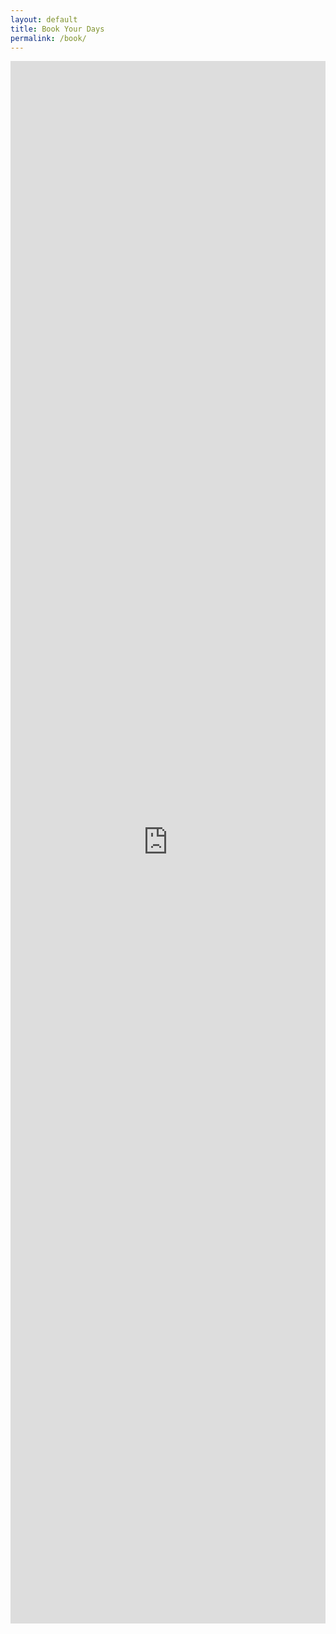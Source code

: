 ```yaml
---
layout: default
title: Book Your Days
permalink: /book/
---
```


<iframe src="https://docs.google.com/forms/d/e/1FAIpQLSd23Gy_U_8hk7e0RjW__snm84XqX3Xdc7nYPkqLPlkG4NyTuQ/viewform?embedded=true" width="100%" height="2500" frameborder="0" marginheight="0" marginwidth="0">Loading...</iframe>
